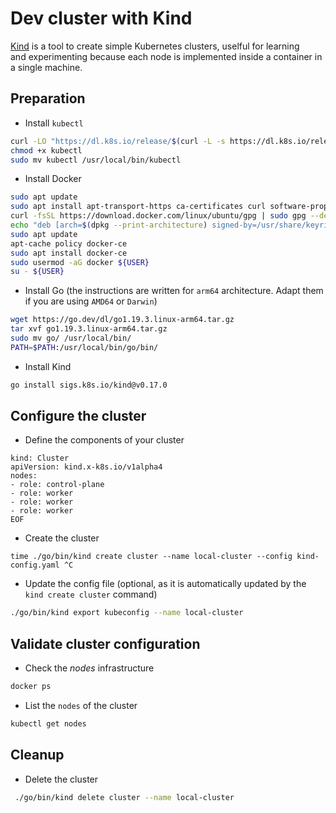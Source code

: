 # Dev cluster with Kind

[Kind](https://kind.sigs.k8s.io/) is a tool to create simple Kubernetes clusters, uselful for learning  
and experimenting because each node is implemented inside a container in a single machine.


## Preparation

* Install `kubectl`

```bash
curl -LO "https://dl.k8s.io/release/$(curl -L -s https://dl.k8s.io/release/stable.txt)/bin/linux/amd64/kubectl"
chmod +x kubectl
sudo mv kubectl /usr/local/bin/kubectl
```

* Install Docker

```bash
sudo apt update
sudo apt install apt-transport-https ca-certificates curl software-properties-common
curl -fsSL https://download.docker.com/linux/ubuntu/gpg | sudo gpg --dearmor -o /usr/share/keyrings/docker-archive-keyring.gpg
echo "deb [arch=$(dpkg --print-architecture) signed-by=/usr/share/keyrings/docker-archive-keyring.gpg] https://download.docker.com/linux/ubuntu $(lsb_release -cs) stable" | sudo tee /etc/apt/sources.list.d/docker.list > /dev/null
sudo apt update
apt-cache policy docker-ce
sudo apt install docker-ce
sudo usermod -aG docker ${USER}
su - ${USER}
```

* Install Go (the instructions are written for `arm64` architecture. Adapt them if you are using `AMD64` or `Darwin`)

```bash
wget https://go.dev/dl/go1.19.3.linux-arm64.tar.gz
tar xvf go1.19.3.linux-arm64.tar.gz 
sudo mv go/ /usr/local/bin/
PATH=$PATH:/usr/local/bin/go/bin/
```

* Install Kind

```bash
go install sigs.k8s.io/kind@v0.17.0
```

## Configure the cluster

* Define the components of your cluster

```bashcat << EOF > kind-config.yaml 
kind: Cluster
apiVersion: kind.x-k8s.io/v1alpha4
nodes:
- role: control-plane
- role: worker
- role: worker
- role: worker
EOF
```

* Create the cluster

```
time ./go/bin/kind create cluster --name local-cluster --config kind-config.yaml ^C
```

* Update the config file (optional, as it is automatically updated by the `kind create cluster` command)

```bash
./go/bin/kind export kubeconfig --name local-cluster
```

## Validate cluster configuration

* Check the *nodes* infrastructure

```bash
docker ps
```

* List the `nodes` of the cluster

```bash
kubectl get nodes
```

## Cleanup

* Delete the cluster

```bash
 ./go/bin/kind delete cluster --name local-cluster
 ```
 


